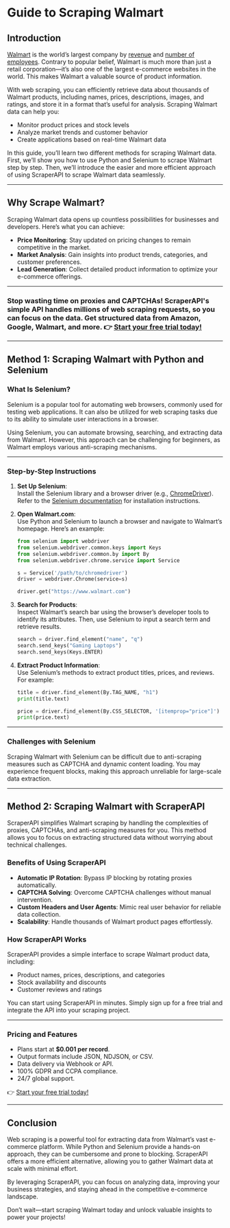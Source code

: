 
# Guide to Scraping Walmart

## Introduction

[Walmart](https://www.walmart.com/) is the world’s largest company by [revenue](https://companiesmarketcap.com/largest-companies-by-revenue/) and [number of employees](https://companiesmarketcap.com/largest-companies-by-number-of-employees/). Contrary to popular belief, Walmart is much more than just a retail corporation—it’s also one of the largest e-commerce websites in the world. This makes Walmart a valuable source of product information.

With web scraping, you can efficiently retrieve data about thousands of Walmart products, including names, prices, descriptions, images, and ratings, and store it in a format that’s useful for analysis. Scraping Walmart data can help you:

- Monitor product prices and stock levels
- Analyze market trends and customer behavior
- Create applications based on real-time Walmart data

In this guide, you’ll learn two different methods for scraping Walmart data. First, we’ll show you how to use Python and Selenium to scrape Walmart step by step. Then, we’ll introduce the easier and more efficient approach of using ScraperAPI to scrape Walmart data seamlessly.

---

## Why Scrape Walmart?

Scraping Walmart data opens up countless possibilities for businesses and developers. Here’s what you can achieve:

- **Price Monitoring**: Stay updated on pricing changes to remain competitive in the market.
- **Market Analysis**: Gain insights into product trends, categories, and customer preferences.
- **Lead Generation**: Collect detailed product information to optimize your e-commerce offerings.

---

### Stop wasting time on proxies and CAPTCHAs! ScraperAPI's simple API handles millions of web scraping requests, so you can focus on the data. Get structured data from Amazon, Google, Walmart, and more. 👉 [Start your free trial today!](https://bit.ly/Scraperapi)

---

## Method 1: Scraping Walmart with Python and Selenium

### What Is Selenium?

Selenium is a popular tool for automating web browsers, commonly used for testing web applications. It can also be utilized for web scraping tasks due to its ability to simulate user interactions in a browser.

Using Selenium, you can automate browsing, searching, and extracting data from Walmart. However, this approach can be challenging for beginners, as Walmart employs various anti-scraping mechanisms.

---

### Step-by-Step Instructions

1. **Set Up Selenium**:  
   Install the Selenium library and a browser driver (e.g., [ChromeDriver](https://chromedriver.chromium.org/)). Refer to the [Selenium documentation](https://www.selenium.dev/documentation/overview/) for installation instructions.

2. **Open Walmart.com**:  
   Use Python and Selenium to launch a browser and navigate to Walmart’s homepage. Here’s an example:

   ```python
   from selenium import webdriver
   from selenium.webdriver.common.keys import Keys
   from selenium.webdriver.common.by import By
   from selenium.webdriver.chrome.service import Service

   s = Service('/path/to/chromedriver')
   driver = webdriver.Chrome(service=s)

   driver.get("https://www.walmart.com")
   ```

3. **Search for Products**:  
   Inspect Walmart’s search bar using the browser’s developer tools to identify its attributes. Then, use Selenium to input a search term and retrieve results.

   ```python
   search = driver.find_element("name", "q")
   search.send_keys("Gaming Laptops")
   search.send_keys(Keys.ENTER)
   ```

4. **Extract Product Information**:  
   Use Selenium’s methods to extract product titles, prices, and reviews. For example:

   ```python
   title = driver.find_element(By.TAG_NAME, "h1")
   print(title.text)

   price = driver.find_element(By.CSS_SELECTOR, '[itemprop="price"]')
   print(price.text)
   ```

---

### Challenges with Selenium

Scraping Walmart with Selenium can be difficult due to anti-scraping measures such as CAPTCHA and dynamic content loading. You may experience frequent blocks, making this approach unreliable for large-scale data extraction.

---

## Method 2: Scraping Walmart with ScraperAPI

ScraperAPI simplifies Walmart scraping by handling the complexities of proxies, CAPTCHAs, and anti-scraping measures for you. This method allows you to focus on extracting structured data without worrying about technical challenges.

### Benefits of Using ScraperAPI

- **Automatic IP Rotation**: Bypass IP blocking by rotating proxies automatically.
- **CAPTCHA Solving**: Overcome CAPTCHA challenges without manual intervention.
- **Custom Headers and User Agents**: Mimic real user behavior for reliable data collection.
- **Scalability**: Handle thousands of Walmart product pages effortlessly.

### How ScraperAPI Works

ScraperAPI provides a simple interface to scrape Walmart product data, including:

- Product names, prices, descriptions, and categories
- Stock availability and discounts
- Customer reviews and ratings

You can start using ScraperAPI in minutes. Simply sign up for a free trial and integrate the API into your scraping project.

---

### Pricing and Features

- Plans start at **$0.001 per record**.
- Output formats include JSON, NDJSON, or CSV.
- Data delivery via Webhook or API.
- 100% GDPR and CCPA compliance.
- 24/7 global support.

👉 [Start your free trial today!](https://bit.ly/Scraperapi)

---

## Conclusion

Web scraping is a powerful tool for extracting data from Walmart’s vast e-commerce platform. While Python and Selenium provide a hands-on approach, they can be cumbersome and prone to blocking. ScraperAPI offers a more efficient alternative, allowing you to gather Walmart data at scale with minimal effort.

By leveraging ScraperAPI, you can focus on analyzing data, improving your business strategies, and staying ahead in the competitive e-commerce landscape.

Don’t wait—start scraping Walmart today and unlock valuable insights to power your projects!
